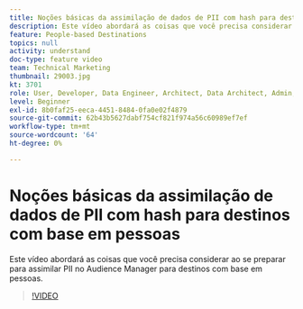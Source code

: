 ```yaml
---
title: Noções básicas da assimilação de dados de PII com hash para destinos com base em pessoas
description: Este vídeo abordará as coisas que você precisa considerar ao se preparar para assimilar PII no Audience Manager para destinos com base em pessoas.
feature: People-based Destinations
topics: null
activity: understand
doc-type: feature video
team: Technical Marketing
thumbnail: 29003.jpg
kt: 3701
role: User, Developer, Data Engineer, Architect, Data Architect, Admin, Leader
level: Beginner
exl-id: 8b0faf25-eeca-4451-8484-0fa0e02f4879
source-git-commit: 62b43b5627dabf754cf821f974a56c60989ef7ef
workflow-type: tm+mt
source-wordcount: '64'
ht-degree: 0%

---
```


# Noções básicas da assimilação de dados de PII com hash para destinos com base em pessoas

Este vídeo abordará as coisas que você precisa considerar ao se preparar para assimilar PII no Audience Manager para destinos com base em pessoas.

>[!VIDEO](https://video.tv.adobe.com/v/29003/?quality=12)
